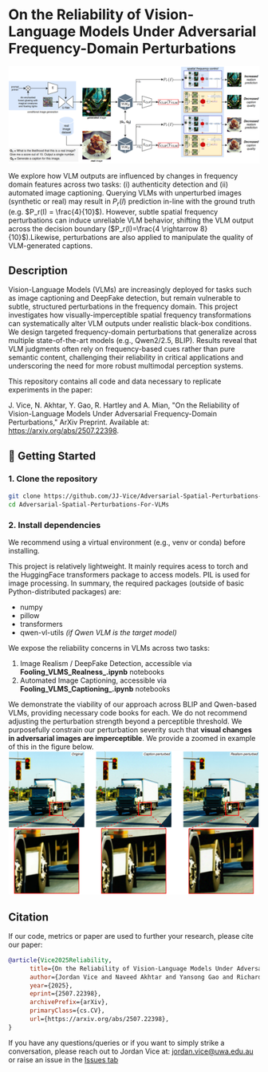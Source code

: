 # On the Reliability of Vision-Language Models Under Adversarial Frequency-Domain Perturbations
![safety_without_semantic_disruptions](https://github.com/JJ-Vice/Adversarial-Spatial-Perturbations-For-VLMs/blob/main/high-level-fig_V3.png)

We explore how VLM outputs are influenced by changes in frequency domain features across two tasks: (i) authenticity detection and (ii) automated image captioning. Querying VLMs with unperturbed images (synthetic or real) may result in $P_r(I)$ prediction in-line with the ground truth (e.g. $P_r(I) = \frac{4}{10}$). However, subtle spatial frequency perturbations can induce unreliable VLM behavior, shifting the VLM output across the decision boundary ($P_r(I)=\frac{4 \rightarrow 8}{10}$).Likewise, perturbations are also applied to manipulate the quality of VLM-generated captions.

## Description
Vision-Language Models (VLMs) are increasingly deployed for tasks such as image captioning and DeepFake detection, but remain vulnerable to subtle, structured perturbations in the frequency domain. This project investigates how visually-imperceptible spatial frequency transformations can systematically alter VLM outputs under realistic black-box conditions. We design targeted frequency-domain perturbations that generalize across multiple state-of-the-art models (e.g., Qwen2/2.5, BLIP). Results reveal that VLM judgments often rely on frequency-based cues rather than pure semantic content, challenging their reliability in critical applications and underscoring the need for more robust multimodal perception systems.

This repository contains all code and data necessary to replicate experiments in the paper:

J. Vice, N. Akhtar, Y. Gao, R. Hartley and A. Mian, "On the Reliability of Vision-Language Models Under Adversarial Frequency-Domain Perturbations," ArXiv Preprint. Available at: https://arxiv.org/abs/2507.22398.


## 🚀 Getting Started

### 1. Clone the repository

```bash
git clone https://github.com/JJ-Vice/Adversarial-Spatial-Perturbations-For-VLMs.git
cd Adversarial-Spatial-Perturbations-For-VLMs
```
### 2. Install dependencies
We recommend using a virtual environment (e.g., venv or conda) before installing.

This project is relatively lightweight. It mainly requires acess to torch and the HuggingFace transformers package to access models. PIL is used for image processing. In summary, the required packages (outside of basic Python-distributed packages) are:
- numpy
- pillow
- transformers
- qwen-vl-utils *(if Qwen VLM is the target model)*

We expose the reliability concerns in VLMs across two tasks:
1. Image Realism / DeepFake Detection, accessible via **Fooling_VLMS_Realness_<MODEL>.ipynb** notebooks
2. Automated Image Captioning, accessible via **Fooling_VLMS_Captioning_<MODEL>.ipynb** notebooks

We demonstrate the viability of our approach across BLIP and Qwen-based VLMs, providing necessary code books for each. We do not recommend adjusting the perturbation strength beyond a perceptible threshold. We purposefully constrain our perturbation severity such that **visual changes in adversarial images are imperceptible**. We provide a zoomed in example of this in the figure below.
![safety_without_semantic_disruptions](https://github.com/JJ-Vice/Adversarial-Spatial-Perturbations-For-VLMs/blob/main/zoomed_in_perturbation_fig.png)



## Citation
If our code, metrics or paper are used to further your research, please cite our paper:
```BibTeX
@article{Vice2025Reliability,
      title={On the Reliability of Vision-Language Models Under Adversarial Frequency-Domain Perturbations}, 
      author={Jordan Vice and Naveed Akhtar and Yansong Gao and Richard Hartley and Ajmal Mian},
      year={2025},
      eprint={2507.22398},
      archivePrefix={arXiv},
      primaryClass={cs.CV},
      url={https://arxiv.org/abs/2507.22398}, 
}
```

If you have any questions/queries or if you want to simply strike a conversation, please reach out to Jordan Vice at: jordan.vice@uwa.edu.au or raise an issue in the [Issues tab](https://github.com/JJ-Vice/Adversarial-Spatial-Perturbations-For-VLMs/issues)
